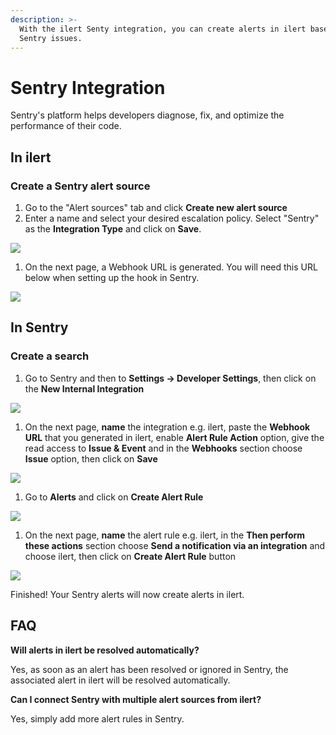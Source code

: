 ```yaml
---
description: >-
  With the ilert Senty integration, you can create alerts in ilert based on
  Sentry issues.
---
```


# Sentry Integration

Sentry's platform helps developers diagnose, fix, and optimize the performance of their code.

## In ilert <a href="#in-ilert" id="in-ilert"></a>

### Create a Sentry alert source <a href="#create-alert-source" id="create-alert-source"></a>

1. Go to the "Alert sources" tab and click **Create new alert source**
2. Enter a name and select your desired escalation policy. Select "Sentry" as the **Integration Type** and click on **Save**.

![](../.gitbook/assets/Screenshot\_25\_02\_21\_\_21\_51.png)

1. On the next page, a Webhook URL is generated. You will need this URL below when setting up the hook in Sentry.

![](../.gitbook/assets/Screenshot\_25\_02\_21\_\_21\_52.png)

## In Sentry <a href="#in-splunk" id="in-splunk"></a>

### Create a search <a href="#create-action-sequences" id="create-action-sequences"></a>

1. Go to Sentry and then to **Settings -> Developer Settings**, then click on the **New Internal Integration**

![](../.gitbook/assets/Screenshot\_25\_02\_21\_\_21\_58.png)

1. On the next page,  **name** the integration e.g. ilert, paste the **Webhook URL** that you generated in ilert, enable **Alert Rule Action** option, give the read access to **Issue & Event** and in the **Webhooks** section choose **Issue** option, then click on **Save**

![](../.gitbook/assets/Screenshot\_25\_02\_21\_\_22\_53.png)

1. Go to **Alerts** and click on **Create Alert Rule**

![](../.gitbook/assets/Screenshot\_25\_02\_21\_\_22\_08.png)

1. On the next page,  **name** the alert rule e.g. ilert, in the **Then perform these actions** section choose **Send a notification via an  integration** and choose ilert, then click on **Create Alert Rule** button

![](../.gitbook/assets/Screenshot\_25\_02\_21\_\_22\_10.png)

Finished! Your Sentry alerts will now create alerts in ilert.

## FAQ <a href="#faq" id="faq"></a>

**Will alerts in ilert be resolved automatically?**

Yes, as soon as an alert has been resolved or ignored in Sentry, the associated alert in ilert will be resolved automatically.

**Can I connect Sentry with multiple alert sources from ilert?**

Yes, simply add more alert rules in Sentry.
